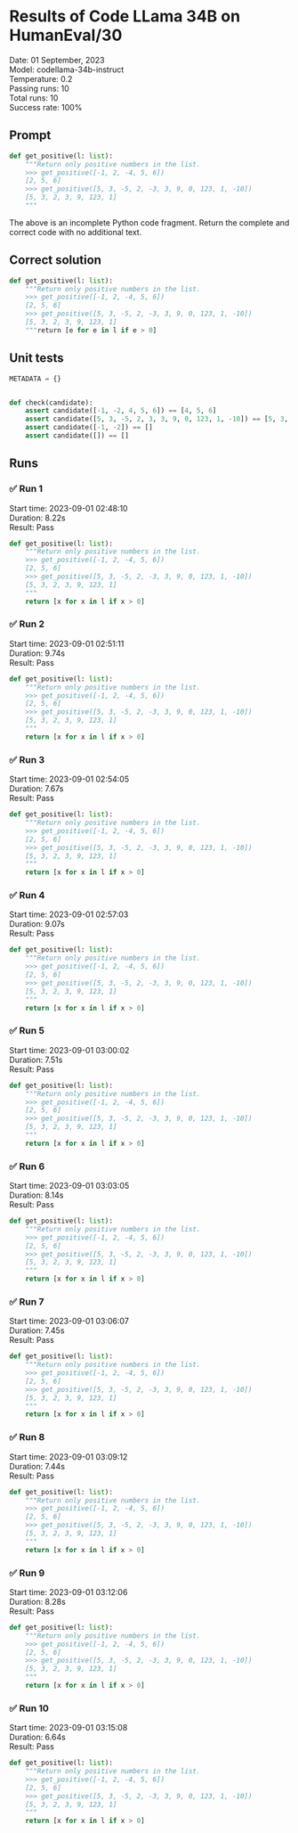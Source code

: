 # Results of Code LLama 34B on HumanEval/30
Date: 01 September, 2023<br />
Model: codellama-34b-instruct<br />
Temperature: 0.2<br />
Passing runs: 10<br />
Total runs: 10<br />
Success rate: 100%
## Prompt
```python
def get_positive(l: list):
    """Return only positive numbers in the list.
    >>> get_positive([-1, 2, -4, 5, 6])
    [2, 5, 6]
    >>> get_positive([5, 3, -5, 2, -3, 3, 9, 0, 123, 1, -10])
    [5, 3, 2, 3, 9, 123, 1]
    """
```
The above is an incomplete Python code fragment. Return the complete and correct code with no additional text.
## Correct solution
```python
def get_positive(l: list):
    """Return only positive numbers in the list.
    >>> get_positive([-1, 2, -4, 5, 6])
    [2, 5, 6]
    >>> get_positive([5, 3, -5, 2, -3, 3, 9, 0, 123, 1, -10])
    [5, 3, 2, 3, 9, 123, 1]
    """return [e for e in l if e > 0]
```
## Unit tests
```python
METADATA = {}


def check(candidate):
    assert candidate([-1, -2, 4, 5, 6]) == [4, 5, 6]
    assert candidate([5, 3, -5, 2, 3, 3, 9, 0, 123, 1, -10]) == [5, 3, 2, 3, 3, 9, 123, 1]
    assert candidate([-1, -2]) == []
    assert candidate([]) == []
```
## Runs
### ✅ Run 1
Start time: 2023-09-01 02:48:10<br />
Duration: 8.22s<br />
Result: Pass
```python
def get_positive(l: list):
    """Return only positive numbers in the list.
    >>> get_positive([-1, 2, -4, 5, 6])
    [2, 5, 6]
    >>> get_positive([5, 3, -5, 2, -3, 3, 9, 0, 123, 1, -10])
    [5, 3, 2, 3, 9, 123, 1]
    """
    return [x for x in l if x > 0]
```
### ✅ Run 2
Start time: 2023-09-01 02:51:11<br />
Duration: 9.74s<br />
Result: Pass
```python
def get_positive(l: list):
    """Return only positive numbers in the list.
    >>> get_positive([-1, 2, -4, 5, 6])
    [2, 5, 6]
    >>> get_positive([5, 3, -5, 2, -3, 3, 9, 0, 123, 1, -10])
    [5, 3, 2, 3, 9, 123, 1]
    """
    return [x for x in l if x > 0]
```
### ✅ Run 3
Start time: 2023-09-01 02:54:05<br />
Duration: 7.67s<br />
Result: Pass
```python
def get_positive(l: list):
    """Return only positive numbers in the list.
    >>> get_positive([-1, 2, -4, 5, 6])
    [2, 5, 6]
    >>> get_positive([5, 3, -5, 2, -3, 3, 9, 0, 123, 1, -10])
    [5, 3, 2, 3, 9, 123, 1]
    """
    return [x for x in l if x > 0]
```
### ✅ Run 4
Start time: 2023-09-01 02:57:03<br />
Duration: 9.07s<br />
Result: Pass
```python
def get_positive(l: list):
    """Return only positive numbers in the list.
    >>> get_positive([-1, 2, -4, 5, 6])
    [2, 5, 6]
    >>> get_positive([5, 3, -5, 2, -3, 3, 9, 0, 123, 1, -10])
    [5, 3, 2, 3, 9, 123, 1]
    """
    return [x for x in l if x > 0]
```
### ✅ Run 5
Start time: 2023-09-01 03:00:02<br />
Duration: 7.51s<br />
Result: Pass
```python
def get_positive(l: list):
    """Return only positive numbers in the list.
    >>> get_positive([-1, 2, -4, 5, 6])
    [2, 5, 6]
    >>> get_positive([5, 3, -5, 2, -3, 3, 9, 0, 123, 1, -10])
    [5, 3, 2, 3, 9, 123, 1]
    """
    return [x for x in l if x > 0]
```
### ✅ Run 6
Start time: 2023-09-01 03:03:05<br />
Duration: 8.14s<br />
Result: Pass
```python
def get_positive(l: list):
    """Return only positive numbers in the list.
    >>> get_positive([-1, 2, -4, 5, 6])
    [2, 5, 6]
    >>> get_positive([5, 3, -5, 2, -3, 3, 9, 0, 123, 1, -10])
    [5, 3, 2, 3, 9, 123, 1]
    """
    return [x for x in l if x > 0]
```
### ✅ Run 7
Start time: 2023-09-01 03:06:07<br />
Duration: 7.45s<br />
Result: Pass
```python
def get_positive(l: list):
    """Return only positive numbers in the list.
    >>> get_positive([-1, 2, -4, 5, 6])
    [2, 5, 6]
    >>> get_positive([5, 3, -5, 2, -3, 3, 9, 0, 123, 1, -10])
    [5, 3, 2, 3, 9, 123, 1]
    """
    return [x for x in l if x > 0]
```
### ✅ Run 8
Start time: 2023-09-01 03:09:12<br />
Duration: 7.44s<br />
Result: Pass
```python
def get_positive(l: list):
    """Return only positive numbers in the list.
    >>> get_positive([-1, 2, -4, 5, 6])
    [2, 5, 6]
    >>> get_positive([5, 3, -5, 2, -3, 3, 9, 0, 123, 1, -10])
    [5, 3, 2, 3, 9, 123, 1]
    """
    return [x for x in l if x > 0]
```
### ✅ Run 9
Start time: 2023-09-01 03:12:06<br />
Duration: 8.28s<br />
Result: Pass
```python
def get_positive(l: list):
    """Return only positive numbers in the list.
    >>> get_positive([-1, 2, -4, 5, 6])
    [2, 5, 6]
    >>> get_positive([5, 3, -5, 2, -3, 3, 9, 0, 123, 1, -10])
    [5, 3, 2, 3, 9, 123, 1]
    """
    return [x for x in l if x > 0]
```
### ✅ Run 10
Start time: 2023-09-01 03:15:08<br />
Duration: 6.64s<br />
Result: Pass
```python
def get_positive(l: list):
    """Return only positive numbers in the list.
    >>> get_positive([-1, 2, -4, 5, 6])
    [2, 5, 6]
    >>> get_positive([5, 3, -5, 2, -3, 3, 9, 0, 123, 1, -10])
    [5, 3, 2, 3, 9, 123, 1]
    """
    return [x for x in l if x > 0]
```

